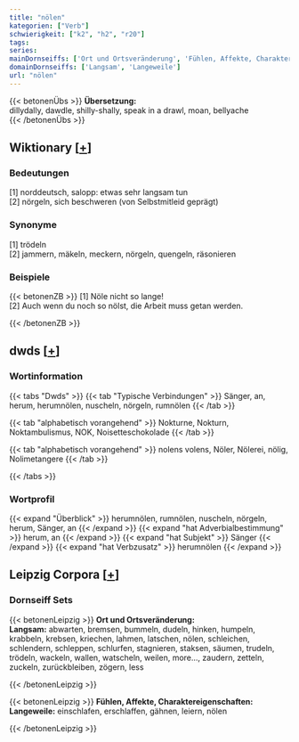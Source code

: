 ```yaml
---
title: "nölen"
kategorien: ["Verb"]
schwierigkeit: ["k2", "h2", "r20"]
tags:
series:
mainDornseiffs: ['Ort und Ortsveränderung', 'Fühlen, Affekte, Charaktereigenschaften']
domainDornseiffs: ['Langsam', 'Langeweile']
url: "nölen"
---
```


{{< betonenÜbs >}}
**Übersetzung:**  
dillydally, dawdle, shilly-shally, speak in a drawl, moan, bellyache  
{{< /betonenÜbs >}}

## Wiktionary [[+](https://de.wiktionary.org/wiki/nölen)]

### Bedeutungen
[1] norddeutsch, salopp: etwas sehr langsam tun  
[2] nörgeln, sich beschweren (von Selbstmitleid geprägt)  

### Synonyme
[1] trödeln  
[2] jammern, mäkeln, meckern, nörgeln, quengeln, räsonieren  

### Beispiele
{{< betonenZB >}}
[1] Nöle nicht so lange!  
[2] Auch wenn du noch so nölst, die Arbeit muss getan werden.  

{{< /betonenZB >}}


## dwds [[+](https://www.dwds.de/wb/nölen)]

### Wortinformation
{{< tabs "Dwds" >}}
{{< tab "Typische Verbindungen" >}}
Sänger, an, herum, herumnölen, nuscheln, nörgeln, rumnölen
{{< /tab >}}

{{< tab "alphabetisch vorangehend" >}}
Nokturne, Nokturn, Noktambulismus, NOK, Noisetteschokolade
{{< /tab >}}

{{< tab "alphabetisch vorangehend" >}}
nolens volens, Nöler, Nölerei, nölig, Nolimetangere
{{< /tab >}}

{{< /tabs >}}

### Wortprofil
{{< expand "Überblick" >}} herumnölen, rumnölen, nuscheln, nörgeln, herum, Sänger, an {{< /expand >}}
{{< expand "hat Adverbialbestimmung" >}} herum, an {{< /expand >}}
{{< expand "hat Subjekt" >}} Sänger {{< /expand >}}
{{< expand "hat Verbzusatz" >}} herumnölen {{< /expand >}}

## Leipzig Corpora [[+](https://corpora.uni-leipzig.de/en/res?word=nölen&corpusId=deu_newscrawl-public_2018)]

### Dornseiff Sets
{{< betonenLeipzig >}}
**Ort und Ortsveränderung:**  
**Langsam:** abwarten, bremsen, bummeln, dudeln, hinken, humpeln, krabbeln, krebsen, kriechen, lahmen, latschen, nölen, schleichen, schlendern, schleppen, schlurfen, stagnieren, staksen, säumen, trudeln, trödeln, wackeln, wallen, watscheln, weilen, more..., zaudern, zetteln, zuckeln, zurückbleiben, zögern, less  

{{< /betonenLeipzig >}}


{{< betonenLeipzig >}}
**Fühlen, Affekte, Charaktereigenschaften:**  
**Langeweile:** einschlafen, erschlaffen, gähnen, leiern, nölen  

{{< /betonenLeipzig >}}
